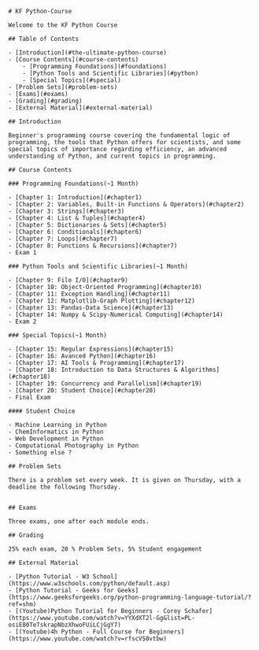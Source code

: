     # KF Python-Course

    Welcome to the KF Python Course

    ## Table of Contents

    - [Introduction](#the-ultimate-python-course)
    - [Course Contents](#course-contents)
        - [Programming Foundations](#foundations)
        - [Python Tools and Scientific Libraries](#python)
        - [Special Topics](#special)
    - [Problem Sets](#problem-sets)
    - [Exams](#exams)
    - [Grading](#grading)
    - [External Material](#external-material)

    ## Introduction

    Beginner's programming course covering the fundamental logic of programming, the tools that Python offers for scientists, and some special topics of importance regarding efficiency, an advanced understanding of Python, and current topics in programming.

    ## Course Contents

    ### Programming Foundations(~1 Month)

    - [Chapter 1: Introduction](#chapter1)
    - [Chapter 2: Variables, Built-in Functions & Operators](#chapter2)
    - [Chapter 3: Strings](#chapter3)
    - [Chapter 4: List & Tuples](#chapter4)
    - [Chapter 5: Dictionaries & Sets](#chapter5)
    - [Chapter 6: Conditionals](#chapter6)
    - [Chapter 7: Loops](#chapter7)
    - [Chapter 8: Functions & Recursions](#chapter7)
    - Exam 1

    ### Python Tools and Scientific Libraries(~1 Month)

    - [Chapter 9: File I/O](#chapter9)
    - [Chapter 10: Object-Oriented Programming](#chapter10)
    - [Chapter 11: Exception Handling](#chapter11)
    - [Chapter 12: Matplotlib-Graph Plotting](#chapter12)
    - [Chapter 13: Pandas-Data Science](#chapter13)
    - [Chapter 14: Numpy & Scipy-Numerical Computing](#chapter14)
    - Exam 2

    ### Special Topics(~1 Month)

    - [Chapter 15: Regular Expressions](#chapter15)
    - [Chapter 16: Avanced Python](#chapter16)
    - [Chapter 17: AI Tools & Programming](#chapter17)
    - [Chapter 18: Introduction to Data Structures & Algorithms](#chapter18)
    - [Chapter 19: Concurrency and Parallelism](#chapter19)
    - [Chapter 20: Student Choice](#chapter20)
    - Final Exam

    #### Student Choice

    - Machine Learning in Python
    - ChemInformatics in Python
    - Web Development in Python
    - Computational Photography in Python   
    - Something else ?

    ## Problem Sets

    There is a problem set every week. It is given on Thursday, with a deadline the following Thursday.


    ## Exams

    Three exams, one after each module ends.

    ## Grading

    25% each exam, 20 % Problem Sets, 5% Student engagement

    ## External Material

    - [Python Tutorial - W3 School](https://www.w3schools.com/python/default.asp)
    - [Python Tutorial - Geeks for Geeks](https://www.geeksforgeeks.org/python-programming-language-tutorial/?ref=shm)
    - [(Youtube)Python Tutorial for Beginners - Corey Schafer](https://www.youtube.com/watch?v=YYXdXT2l-Gg&list=PL-osiE80TeTskrapNbzXhwoFUiLCjGgY7)
    - [(Youtube)4h Python - Full Course for Beginners](https://www.youtube.com/watch?v=rfscVS0vtbw)